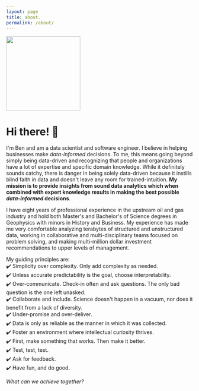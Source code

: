 ```yaml
---
layout: page
title: about.
permalink: /about/
---
```


<img src="{{site.url}}/assets/img/bendowdell-profile-pic_yolo_out_cpp.jpg" width="200">

# Hi there! :wave:

I'm Ben and am a data scientist and software engineer. I believe in helping businesses make *data-informed* decisions. To me, this means going beyond simply being data-driven and recognizing that people and organizations have a lot of expertise and specific domain knowledge. While it definitely sounds catchy, there is danger in being solely data-driven because it instills blind faith in data and doesn't leave any room for trained-intuition. **My mission is to provide insights from sound data analytics which when combined with expert knowledge results in making the best possible *data-informed* decisions**.

I have eight years of professional experience in the upstream oil and gas industry and hold both Master's and Bachelor's of Science degrees in Geophysics with minors in History and Business. My experience has made me very comfortable analyzing terabytes of structured and unstructured data, working in collaborative and multi-disciplinary teams focused on problem solving, and making multi-million dollar investment recommendations to upper levels of management.

My guiding principles are:  
:heavy_check_mark: Simplicity over complexity. Only add complexity as needed.  
:heavy_check_mark: Unless accurate predictability is the goal, choose interpretability.  
:heavy_check_mark: Over-communicate. Check-in often and ask questions. The only bad question is the one left unasked.  
:heavy_check_mark: Collaborate and include. Science doesn't happen in a vacuum, nor does it benefit from a lack of diversity.  
:heavy_check_mark: Under-promise and over-deliver.  
:heavy_check_mark: Data is only as reliable as the manner in which it was collected.  
:heavy_check_mark: Foster an environment where intellectual curiosity thrives.  
:heavy_check_mark: First, make something that works. Then make it better.  
:heavy_check_mark: Test, test, test.  
:heavy_check_mark: Ask for feedback.  
:heavy_check_mark: Have fun, and do good.  

*What can we achieve together?*